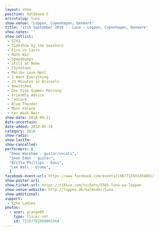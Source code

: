 ```yaml
---
layout: show
position: database-5
artistslug: luna
show-venue: "Loppen, Copenhagen, Denmark"
title: "11th September 2018 -  Luna - Loppen, Copenhagen, Denmark"
show-notes: ''
show-setlist:
 - GTX3
 - Sideshow by the Seashore
 - Fire in Cairo
 - Math Wiz
 - Speedbumps
 - Still at Home
 - Chinatown
 - Malibu Love Nest
 - I Want Everything
 - 23 Minutes in Brussels
 - Bewitched
 - One Fine Summer Morning
 - Friendly Advice
 - ^encore
 - Blue Thunder
 - Moon Palace
 - Car Wash Hair
show-date: 2018-09-11
date-uncertain:
date-added: 2018-05-18
category: 2018
show-radio:
show-lastfm:
show-cancelled:
performers: [
  "Dean Wareham - guitar/vocals",
  "Sean Eden - guitar",
  "Britta Phillips - bass",
  "Lee Wall - drums",
  ]
facebook-event-url: https://www.facebook.com/events/1967713593269801/
show-poster-url:
show-ticket-url: https://tikkio.com/tickets/5583-luna-pa-loppen
show-venue-website: http://loppen.dk/kalender/luna
show-additional:
support:
 - Echo Ladies
photos:
  - user: grange85
    type: flickr-set
    id: 72157701060802564
---
```

